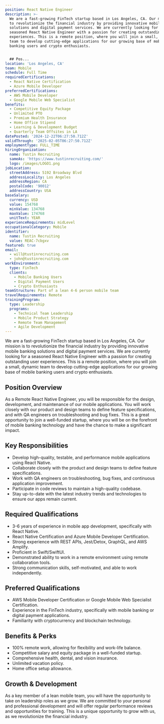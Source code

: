 ```yaml
---
position: React Native Engineer
description: >-
  We are a fast-growing FinTech startup based in Los Angeles, CA. Our mission is
  to revolutionize the financial industry by providing innovative mobile banking
  solutions and digital payment services. We are currently looking for a
  seasoned React Native Engineer with a passion for creating outstanding user
  experiences. This is a remote position, where you will join a small, dynamic
  team to develop cutting-edge applications for our growing base of mobile
  banking users and crypto enthusiasts.


  ## Pos...
location: 'Los Angeles, CA'
team: Mobile
schedule: Full Time
requiredCertifications:
  - React Native Certification
  - Azure Mobile Developer
preferredCertifications:
  - AWS Mobile Developer
  - Google Mobile Web Specialist
benefits:
  - Competitive Equity Package
  - Unlimited PTO
  - Premium Health Insurance
  - Home Office Stipend
  - Learning & Development Budget
  - Quarterly Team Offsites in LA
datePosted: '2024-12-22T06:27:50.712Z'
validThrough: '2025-02-05T06:27:50.712Z'
employmentType: FULL_TIME
hiringOrganization:
  name: Tustin Recruiting
  sameAs: 'https://www.tustinrecruiting.com/'
  logo: /images/LOGO1.png
jobLocation:
  streetAddress: 5192 Broadway Blvd
  addressLocality: Los Angeles
  addressRegion: CA
  postalCode: '90012'
  addressCountry: USA
baseSalary:
  currency: USD
  value: 154768
  minValue: 134768
  maxValue: 174768
  unitText: YEAR
experienceRequirements: midLevel
occupationalCategory: Mobile
identifier:
  name: Tustin Recruiting
  value: REAC-7cbgxv
featured: true
email:
  - will@tustinrecruiting.com
  - john@tustinrecruiting.com
workEnvironment:
  type: FinTech
  clients:
    - Mobile Banking Users
    - Digital Payment Users
    - Crypto Enthusiasts
teamStructure: Part of a lean 4-6 person mobile team
travelRequirements: Remote
trainingProgram:
  type: Leadership
  programs:
    - Technical Team Leadership
    - Mobile Product Strategy
    - Remote Team Management
    - Agile Development
---
```




We are a fast-growing FinTech startup based in Los Angeles, CA. Our mission is to revolutionize the financial industry by providing innovative mobile banking solutions and digital payment services. We are currently looking for a seasoned React Native Engineer with a passion for creating outstanding user experiences. This is a remote position, where you will join a small, dynamic team to develop cutting-edge applications for our growing base of mobile banking users and crypto enthusiasts.

## Position Overview

As a Remote React Native Engineer, you will be responsible for the design, development, and maintenance of our mobile applications. You will work closely with our product and design teams to define feature specifications, and with QA engineers on troubleshooting and bug fixes. This is a great opportunity to join a well-funded startup, where you will be on the forefront of mobile banking technology and have the chance to make a significant impact.

## Key Responsibilities

- Develop high-quality, testable, and performance mobile applications using React Native.
- Collaborate closely with the product and design teams to define feature specifications.
- Work with QA engineers on troubleshooting, bug fixes, and continuous application improvement.
- Participate in code reviews to maintain a high-quality codebase.
- Stay up-to-date with the latest industry trends and technologies to ensure our apps remain current.

## Required Qualifications

- 3-6 years of experience in mobile app development, specifically with React Native.
- React Native Certification and Azure Mobile Developer Certification.
- Strong experience with REST APIs, Jest/Detox, GraphQL, and AWS Amplify.
- Proficient in Swift/SwiftUI.
- Demonstrated ability to work in a remote environment using remote collaboration tools.
- Strong communication skills, self-motivated, and able to work independently.

## Preferred Qualifications

- AWS Mobile Developer Certification or Google Mobile Web Specialist Certification.
- Experience in the FinTech industry, specifically with mobile banking or digital payment applications.
- Familiarity with cryptocurrency and blockchain technology.

## Benefits & Perks

- 100% remote work, allowing for flexibility and work-life balance.
- Competitive salary and equity package in a well-funded startup.
- Comprehensive health, dental, and vision insurance.
- Unlimited vacation policy.
- Home office setup allowance.

## Growth & Development

As a key member of a lean mobile team, you will have the opportunity to take on leadership roles as we grow. We are committed to your personal and professional development and will offer regular performance reviews and opportunities for training. This is a unique opportunity to grow with us, as we revolutionize the financial industry.